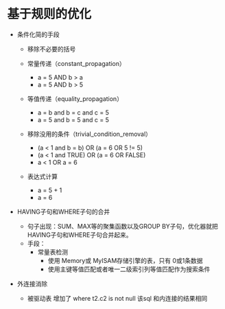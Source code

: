 # 基于规则的优化
- 条件化简的手段
  - 移除不必要的括号

  - 常量传递（constant_propagation）
    - a = 5 AND b > a
    - a = 5 AND b > 5

  - 等值传递（equality_propagation）
    - a = b and b = c and c = 5
    - a = 5 and b = 5 and c = 5

  - 移除没用的条件（trivial_condition_removal）
    - (a < 1 and b = b) OR (a = 6 OR 5 != 5)
    - (a < 1 and TRUE) OR (a = 6 OR FALSE)
    - a < 1 OR a = 6

  - 表达式计算
    - a = 5 + 1
    - a = 6

- HAVING子句和WHERE子句的合并
  - 句子出现：SUM、MAX等的聚集函数以及GROUP BY子句，优化器就把HAVING子句和WHERE子句合并起来。
  - 手段：
    - 常量表检测
      - 使用 Memory或 MyISAM存储引擎的表，只有 0或1条数据
      - 使用主键等值匹配或者唯一二级索引列等值匹配作为搜索条件

- 外连接消除
  - 被驱动表 增加了 where t2.c2 is not null  该sql 和内连接的结果相同
